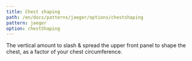 ```yaml
---
title: Chest shaping
path: /en/docs/patterns/jaeger/options/chestshaping
pattern: jaeger
option: chestShaping
---
```


The vertical amount to slash & spread the upper front panel to shape the chest, as a factor of your chest circumference.